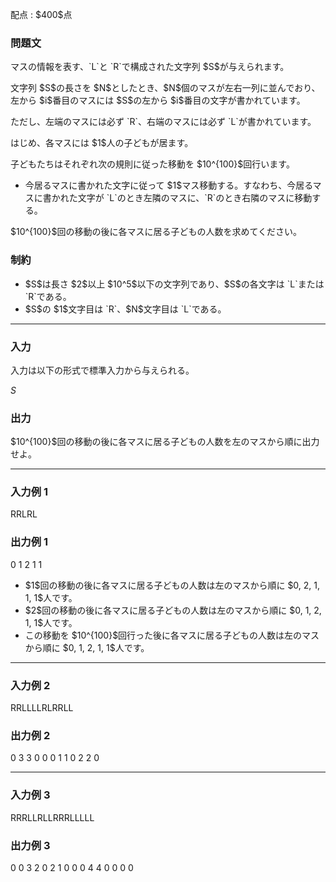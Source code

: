 
<div>

<span>

<span>

<p>
配点 : $400$点
</p>

<div>

<section>

### **問題文**

<p>
マスの情報を表す、`L`と `R`で構成された文字列 $S$が与えられます。
</p>

<p>
文字列 $S$の長さを $N$としたとき、$N$個のマスが左右一列に並んでおり、左から $i$番目のマスには $S$の左から $i$番目の文字が書かれています。
</p>

<p>
ただし、左端のマスには必ず `R`、右端のマスには必ず `L`が書かれています。
</p>

<p>
はじめ、各マスには $1$人の子どもが居ます。
</p>

<p>
子どもたちはそれぞれ次の規則に従った移動を $10^{100}$回行います。
</p>

<ul>

<li>
今居るマスに書かれた文字に従って $1$マス移動する。すなわち、今居るマスに書かれた文字が `L`のとき左隣のマスに、`R`のとき右隣のマスに移動する。
</li>

</ul>

<p>
$10^{100}$回の移動の後に各マスに居る子どもの人数を求めてください。
</p>

</section>

</div>

<div>

<section>

### **制約**

<ul>

<li>
$S$は長さ $2$以上 $10^5$以下の文字列であり、$S$の各文字は `L`または `R`である。
</li>

<li>
$S$の $1$文字目は `R`、$N$文字目は `L`である。
</li>

</ul>

</section>

</div>

---

<div>

<div>

<section>

### **入力**

<p>
入力は以下の形式で標準入力から与えられる。
</p>

<div>

$S$
</div>

</section>

</div>

<div>

<section>

### **出力**

<p>
$10^{100}$回の移動の後に各マスに居る子どもの人数を左のマスから順に出力せよ。
</p>

</section>

</div>

</div>

---

<div>

<section>

### **入力例 1**

<div>

RRLRL

</div>

</section>

</div>

<div>

<section>

### **出力例 1**

<div>

0 1 2 1 1

</div>

<ul>

<li>
$1$回の移動の後に各マスに居る子どもの人数は左のマスから順に $0, 2, 1, 1, 1$人です。
</li>

<li>
$2$回の移動の後に各マスに居る子どもの人数は左のマスから順に $0, 1, 2, 1, 1$人です。
</li>

<li>
この移動を $10^{100}$回行った後に各マスに居る子どもの人数は左のマスから順に $0, 1, 2, 1, 1$人です。
</li>

</ul>

</section>

</div>

---

<div>

<section>

### **入力例 2**

<div>

RRLLLLRLRRLL

</div>

</section>

</div>

<div>

<section>

### **出力例 2**

<div>

0 3 3 0 0 0 1 1 0 2 2 0

</div>

</section>

</div>

---

<div>

<section>

### **入力例 3**

<div>

RRRLLRLLRRRLLLLL

</div>

</section>

</div>

<div>

<section>

### **出力例 3**

<div>

0 0 3 2 0 2 1 0 0 0 4 4 0 0 0 0

</div>

</section>

</div>

</span>

</span>

</div>
